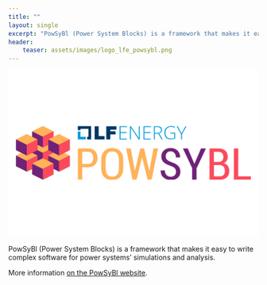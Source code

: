```yaml
---
title: ""
layout: single
excerpt: "PowSyBl (Power System Blocks) is a framework that makes it easy to write complex software for power systems’ simulations and analysis."
header:
    teaser: assets/images/logo_lfe_powsybl.png
---
```


![logo_lfe_powsybl.svg](/assets/images/logo_lfe_powsybl.png)

PowSyBl (Power System Blocks) is a framework that makes it easy to write complex software for power systems’ simulations and analysis.


More information [on the PowSyBl website](https://www.powsybl.org/).